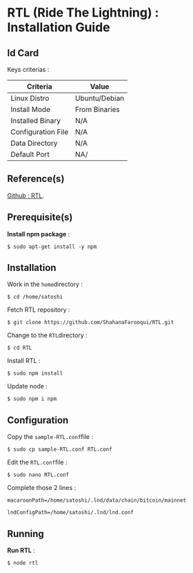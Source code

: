 RTL (Ride The Lightning) : Installation Guide
==
Id Card
-
Keys criterias :
<table>
    <thead>
        <tr>
            <th>Criteria</th>
            <th>Value</th>
        </tr>
    </thead>
    <tbody>
        <tr>
            <td>Linux Distro</td>
            <td>Ubuntu/Debian</td>
        </tr>
        <tr>
            <td>Install Mode</td>
            <td>From Binaries</td>
        </tr>
        <tr>
            <td>Installed Binary</td>
            <td>N/A</td>
        </tr>
        <tr>
            <td>Configuration File</td>
            <td>N/A</td>
        </tr>
        <tr>
            <td>Data Directory</td>
            <td>N/A</td>
        </tr>
        <tr>
            <td>Default Port</td>
            <td>NA/</td>
        </tr>
    </tbody>
</table>

Reference(s)
-
<a href="https://github.com/ShahanaFarooqui/RTL/blob/master/README.md">Github : RTL</a>.  

Prerequisite(s)
-
__Install npm package__ :   
<pre><code>$ sudo apt-get install -y npm</code></pre>

Installation
-
Work in the ```home```directory :
<pre><code>$ cd /home/satoshi</code></pre>

Fetch RTL repository :   
<pre><code>$ git clone https://github.com/ShahanaFarooqui/RTL.git</code></pre>

Change to the ```RTL```directory :
<pre><code>$ cd RTL</code></pre>

Install RTL :
<pre><code>$ sudo npm install</code></pre>

Update node :
<pre><code>$ sudo npm i npm</code></pre>

Configuration
-
Copy the ```sample-RTL.conf```file :   
<pre><code>$ sudo cp sample-RTL.conf RTL.conf</code></pre>

Edit the ```RTL.conf```file :   
<pre><code>$ sudo nano RTL.conf</code></pre>

Complete those 2 lines  :   
<pre><code>macaroonPath=/home/satoshi/.lnd/data/chain/bitcoin/mainnet</code></pre>
<pre><code>lndConfigPath=/home/satoshi/.lnd/lnd.conf</code></pre>

Running
-
__Run RTL__ :   
<pre><code>$ node rtl
